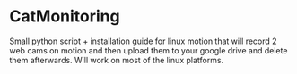 # CatMonitoring
Small python script + installation guide for linux motion that will record 2 web cams on motion and then upload them to your google drive and delete them afterwards. Will work on most of the linux platforms.
